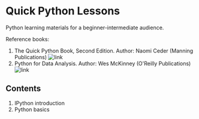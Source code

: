 Quick Python Lessons
=====================

Python learning materials for a beginner-intermediate audience.

Reference books:

1. The Quick Python Book, Second Edition. Author: Naomi Ceder (Manning Publications) ![link](http://amzn.to/1yVvghu)
2. Python for Data Analysis. Author: Wes McKinney (O'Reilly Publications) ![link](http://amzn.to/1yVv4ip)

Contents
---

1. IPython introduction
2. Python basics
